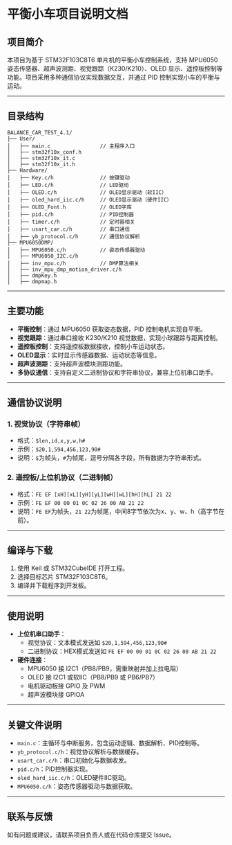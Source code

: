 # 平衡小车项目说明文档

## 项目简介

本项目为基于 STM32F103C8T6 单片机的平衡小车控制系统，支持 MPU6050 姿态传感器、超声波测距、视觉跟踪（K230/K210）、OLED 显示、遥控板控制等功能。项目采用多种通信协议实现数据交互，并通过 PID 控制实现小车的平衡与运动。

---

## 目录结构

```
BALANCE_CAR_TEST_4.1/
├── User/
│   ├── main.c                // 主程序入口
│   ├── stm32f10x_conf.h
│   ├── stm32f10x_it.c
│   ├── stm32f10x_it.h
├── Hardware/
│   ├── Key.c/h               // 按键驱动
│   ├── LED.c/h               // LED驱动
│   ├── OLED.c/h              // OLED显示驱动（软IIC）
│   ├── oled_hard_iic.c/h     // OLED显示驱动（硬件IIC）
│   ├── OLED_Font.h           // OLED字库
│   ├── pid.c/h               // PID控制器
│   ├── timer.c/h             // 定时器相关
│   ├── usart_car.c/h         // 串口通信
│   ├── yb_protocol.c/h       // 通信协议解析
├── MPU6050DMP/
│   ├── MPU6050.c/h           // 姿态传感器驱动
│   ├── MPU6050_I2C.c/h
│   ├── inv_mpu.c/h           // DMP算法相关
│   ├── inv_mpu_dmp_motion_driver.c/h
│   ├── dmpKey.h
│   ├── dmpmap.h
```

---

## 主要功能

- **平衡控制**：通过 MPU6050 获取姿态数据，PID 控制电机实现自平衡。
- **视觉跟踪**：通过串口接收 K230/K210 视觉数据，实现小球跟踪与距离控制。
- **遥控板控制**：支持遥控板数据接收，控制小车运动状态。
- **OLED显示**：实时显示传感器数据、运动状态等信息。
- **超声波测距**：支持超声波模块测距功能。
- **多协议通信**：支持自定义二进制协议和字符串协议，兼容上位机串口助手。

---

## 通信协议说明

### 1. 视觉协议（字符串帧）

- 格式：`$len,id,x,y,w,h#`
- 示例：`$20,1,594,456,123,90#`
- 说明：`$`为帧头，`#`为帧尾，逗号分隔各字段，所有数据为字符串形式。

### 2. 遥控板/上位机协议（二进制帧）

- 格式：`FE EF [xH][xL][yH][yL][wH][wL][hH][hL] 21 22`
- 示例：`FE EF 00 00 01 0C 02 26 00 AB 21 22`
- 说明：`FE EF`为帧头，`21 22`为帧尾，中间8字节依次为x、y、w、h（高字节在前）。

---

## 编译与下载

1. 使用 Keil 或 STM32CubeIDE 打开工程。
2. 选择目标芯片 STM32F103C8T6。
3. 编译并下载程序到开发板。

---

## 使用说明

- **上位机串口助手**：
  - 视觉协议：文本模式发送如 `$20,1,594,456,123,90#`
  - 二进制协议：HEX模式发送如 `FE EF 00 00 01 0C 02 26 00 AB 21 22`
- **硬件连接**：
  - MPU6050 接 I2C1（PB8/PB9，需重映射并加上拉电阻）
  - OLED 接 I2C1 或软IIC（PB8/PB9 或 PB6/PB7）
  - 电机驱动板接 GPIO 及 PWM
  - 超声波模块接 GPIOA

---

## 关键文件说明

- `main.c`：主循环与中断服务，包含运动逻辑、数据解析、PID控制等。
- `yb_protocol.c/h`：视觉协议解析与数据缓存。
- `usart_car.c/h`：串口初始化与数据收发。
- `pid.c/h`：PID控制器实现。
- `oled_hard_iic.c/h`：OLED硬件IIC驱动。
- `MPU6050.c/h`：姿态传感器驱动与数据获取。

---

## 联系与反馈

如有问题或建议，请联系项目负责人或在代码仓库提交 Issue。
